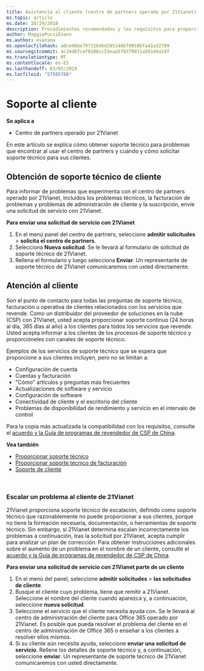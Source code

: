 ```yaml
---
title: Asistencia al cliente (centro de partners operado por 21Vianet)
ms.topic: article
ms.date: 10/29/2018
description: Procedimientos recomendados y los requisitos para proporcionar soporte técnico a sus clientes.
author: MaggiePucciEvans
ms.author: evansma
ms.openlocfilehash: adce46be7073164bd285146bf8058bfa41a32709
ms.sourcegitcommit: 4c34d6fcaf020bcc53eaa5f0379011a56149a14f
ms.translationtype: MT
ms.contentlocale: es-ES
ms.lasthandoff: 03/05/2019
ms.locfileid: "57585788"
---
```

# <a name="customer-support"></a>Soporte al cliente

**Se aplica a**

-   Centro de partners operado por 21Vianet

En este artículo se explica cómo obtener soporte técnico para problemas que encontrar al usar el centro de partners y cuándo y cómo solicitar soporte técnico para sus clientes. 

## <a name="getting-customer-support"></a>Obtención de soporte técnico de cliente

Para informar de problemas que experimenta con el centro de partners operado por 21Vianet, incluidos los problemas técnicos, la facturación de problemas y problemas de administración de cliente y la suscripción, envíe una solicitud de servicio con 21Vianet.

**Para enviar una solicitud de servicio con 21Vianet**

1. En el menú panel del centro de partners, seleccione **admitir solicitudes** &gt; **solicita el centro de partners**.
2. Selecciona **Nueva solicitud**. Se le llevará al formulario de solicitud de soporte técnico de 21Vianet. 
3. Rellena el formulario y luego selecciona **Enviar**. Un representante de soporte técnico de 21Vianet comunicaremos con usted directamente.

## <a name="providing-customer-support"></a>Atención al cliente

Son el punto de contacto para todas las preguntas de soporte técnico, facturación u operativa de clientes relacionados con los servicios que revende. Como un distribuidor del proveedor de soluciones en la nube (CSP) con 21Vianet, usted acepta proporcionar soporte continuo (24 horas al día, 365 días al año) a los clientes para todos los servicios que revende. Usted acepta informar a los clientes de los procesos de soporte técnico y proporcióneles con canales de soporte técnico.  

Ejemplos de los servicios de soporte técnico que se espera que proporcione a sus clientes incluyen, pero no se limitan a:
 
-   Configuración de cuenta 
-   Cuentas y facturación 
-   "Cómo" artículos y preguntas más frecuentes 
-   Actualizaciones de software y servicio 
-   Configuración de software 
-   Conectividad de cliente y el escritorio del cliente
-   Problemas de disponibilidad de rendimiento y servicio en el intervalo de control 

Para la copia más actualizada la compatibilidad con los requisitos, consulte el [acuerdo y la Guía de programas de revendedor de CSP de China](csp-program-guide-and-agreements.md).

**Vea también**

-   [Proporcionar soporte técnico](provide-technical-support.md)
-   [Proporcionar soporte técnico de facturación](provide-billing-support.md)
-   [Soporte de cliente](customer-self-support.md)

 
### <a name="escalate-a-customer-issue-to-21vianet"></a>Escalar un problema al cliente de 21Vianet 

21Vianet proporciona soporte técnico de escalación, definido como soporte técnico que razonablemente no puede proporcionar a sus clientes, porque no tiene la formación necesaria, documentación, o herramientas de soporte técnico. Sin embargo, si 21Vianet determina escalan incorrectamente los problemas a continuación, tras la solicitud por 21Vianet, acepta cumplir para analizar un plan de corrección. Para obtener instrucciones adicionales sobre el aumento de un problema en el nombre de un cliente, consulte el [acuerdo y la Guía de programas de revendedor de CSP de China](csp-program-guide-and-agreements.md).

**Para enviar una solicitud de servicio con 21Vianet parte de un cliente**

1. En el menú del panel, seleccione **admitir solicitudes** &gt; **las solicitudes de cliente**.
2. Busque el cliente cuyo problema, tiene que remitir a 21Vianet. Seleccione el nombre del cliente cuando aparezca y, a continuación, seleccione **nueva solicitud**.
3. Seleccione el servicio que el cliente necesita ayuda con. Se le llevará al centro de administración del cliente para Office 365 operado por 21Vianet. Es posible que pueda resolver el problema del cliente en el centro de administración de Office 365 o enseñar a los clientes a resolver ellos mismos.
4. Si su cliente aún necesita ayuda, seleccione **enviar una solicitud de servicio**. Rellene los detalles de soporte técnico y, a continuación, seleccione **enviar**. Un representante de soporte técnico de 21Vianet comunicaremos con usted directamente.




 




